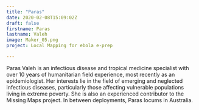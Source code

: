 ```yaml
---
title: "Paras"
date: 2020-02-08T15:09:02Z
draft: false
firstname: Paras
lastname: Valeh
image: Maker_05.png
project: Local Mapping for ebola e-prep

---  
```


Paras Valeh is an infectious disease and tropical medicine specialist with over 10 years of humanitarian field experience, most recently as an epidemiologist. Her interests lie in the field of emerging and neglected infectious diseases, particularly those affecting vulnerable populations living in extreme poverty. She is also an experienced contributor to the Missing Maps project. In between deployments, Paras locums in Australia.